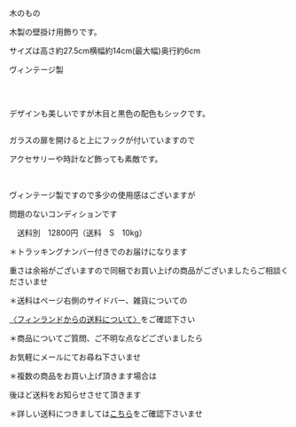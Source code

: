<link rel="stylesheet" type="text/css" href="/assets/css/styles.css">

木のもの

木製の壁掛け用飾りです。

サイズは高さ約27.5cm横幅約14cm(最大幅)奥行約6cm

ヴィンテージ製

<img alt="" src="http://blog.cnobi.jp/v1/blog/user/71e35865e9e62f3f9d70420d6124d2ab/1669211939"/> 

 

デザインも美しいですが木目と黒色の配色もシックです。

<img alt="" src="http://blog.cnobi.jp/v1/blog/user/71e35865e9e62f3f9d70420d6124d2ab/1669212311"/> 

ガラスの扉を開けると上にフックが付いていますので

アクセサリーや時計など飾っても素敵です。

<img alt="" src="http://blog.cnobi.jp/v1/blog/user/71e35865e9e62f3f9d70420d6124d2ab/1669211934"/> 

<img alt="" src="http://blog.cnobi.jp/v1/blog/user/71e35865e9e62f3f9d70420d6124d2ab/1669211933"/> 

<img alt="" src="http://blog.cnobi.jp/v1/blog/user/71e35865e9e62f3f9d70420d6124d2ab/1669211932"/> 

<img alt="" src="http://blog.cnobi.jp/v1/blog/user/71e35865e9e62f3f9d70420d6124d2ab/1669211936"/> 

<img alt="" src="http://blog.cnobi.jp/v1/blog/user/71e35865e9e62f3f9d70420d6124d2ab/1669211937"/>

<img alt="" src="http://blog.cnobi.jp/v1/blog/user/71e35865e9e62f3f9d70420d6124d2ab/1669211938"/> 

ヴィンテージ製ですので多少の使用感はございますが

問題のないコンディションです

　送料別　12800円（送料　S　10kg）

＊トラッキングナンバー付きでのお届けになります

重さは余裕がございますので同梱でお買い上げの商品がございましたらご相談くださいませ

＊送料はページ右側のサイドバー、雑貨についての

[〈フィンランドからの送料について〉](https://dkzakka.github.io/2005/03/31/雑貨について.html)をご確認下さい

＊商品についてご質問、ご不明な点などございましたら

お気軽にメールにてお尋ね下さいませ

 

 ＊複数の商品をお買い上げ頂きます場合は

 後ほど送料をお知らせさせて頂きます

 ＊詳しい送料につきましては[こちら](http://dkzakka.blog.shinobi.jp/Entry/3385/)をご確認下さいませ
